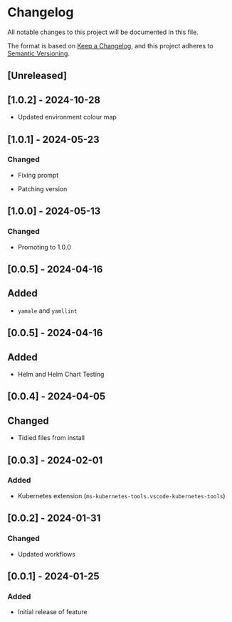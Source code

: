 <!-- markdownlint-disable MD003 MD024 -->

# Changelog

All notable changes to this project will be documented in this file.

The format is based on [Keep a Changelog](https://keepachangelog.com/en/1.0.0/),
and this project adheres to [Semantic Versioning](https://semver.org/spec/v2.0.0.html).

## [Unreleased]

## [1.0.2] - 2024-10-28

- Updated environment colour map

## [1.0.1] - 2024-05-23

### Changed

- Fixing prompt

- Patching version

## [1.0.0] - 2024-05-13

### Changed

- Promoting to 1.0.0

## [0.0.5] - 2024-04-16

## Added

- `yamale` and `yamllint`

## [0.0.5] - 2024-04-16

## Added

- Helm and Helm Chart Testing

## [0.0.4] - 2024-04-05

## Changed

- Tidied files from install

## [0.0.3] - 2024-02-01

### Added

- Kubernetes extension (`ms-kubernetes-tools.vscode-kubernetes-tools`)

## [0.0.2] - 2024-01-31

### Changed

- Updated workflows

## [0.0.1] - 2024-01-25

### Added

- Initial release of feature
